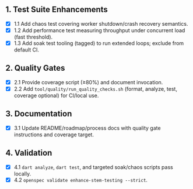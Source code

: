 ## 1. Test Suite Enhancements
- [x] 1.1 Add chaos test covering worker shutdown/crash recovery semantics.
- [x] 1.2 Add performance test measuring throughput under concurrent load (fast threshold).
- [x] 1.3 Add soak test tooling (tagged) to run extended loops; exclude from default CI.

## 2. Quality Gates
- [x] 2.1 Provide coverage script (≥80%) and document invocation.
- [x] 2.2 Add `tool/quality/run_quality_checks.sh` (format, analyze, test, coverage optional) for CI/local use.

## 3. Documentation
- [x] 3.1 Update README/roadmap/process docs with quality gate instructions and coverage target.

## 4. Validation
- [x] 4.1 `dart analyze`, `dart test`, and targeted soak/chaos scripts pass locally.
- [x] 4.2 `openspec validate enhance-stem-testing --strict`.
